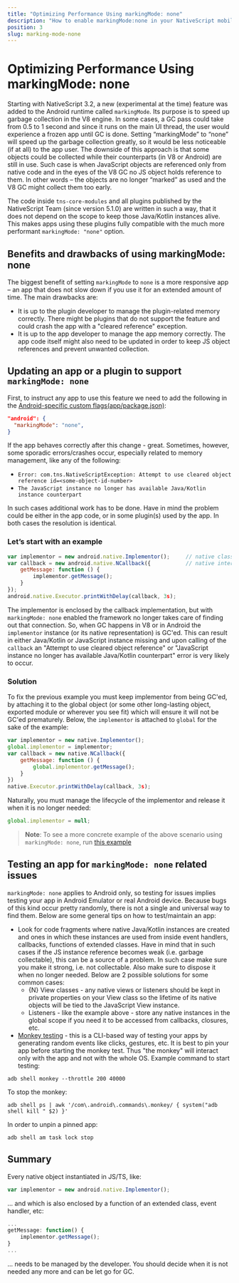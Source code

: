 ```yaml
---
title: "Optimizing Performance Using markingMode: none"
description: "How to enable markingMode:none in your NativeScript mobile app and prevent potential problems"
position: 3
slug: marking-mode-none
---
```


# Optimizing Performance Using markingMode: none

Starting with NativeScript 3.2, a new (experimental at the time) feature was added to the Android runtime called `markingMode`. Its purpose is to speed up garbage collection in the V8 engine. In some cases, a GC pass could take from 0.5 to 1 second and since it runs on the main UI thread, the user would experience a frozen app until GC is done. Setting “markingMode” to “none” will speed up the garbage collection greatly, so it would be less noticeable (if at all) to the app user. The downside of this approach is that some objects could be collected while their counterparts (in V8 or Android) are still in use. Such case is when JavaScript objects are referenced only from native code and in the eyes of the V8 GC no JS object holds reference to them. In other words – the objects are no longer “marked” as used and the V8 GC might collect them too early.

The code inside `tns-core-modules` and all plugins published by the NativeScript Team (since version 5.1.0) are written in such a way, that it does not depend on the scope to keep those Java/Kotlin instances alive. This makes apps using these plugins fully compatible with the much more performant `markingMode: "none"` option.

## Benefits and drawbacks of using markingMode: none

The biggest benefit of setting `markingMode` to `none` is a more responsive app – an app that does not slow down if you use it for an extended amount of time.
The main drawbacks are:

* It is up to the plugin developer to manage the plugin-related memory correctly. There might be plugins that do not support the feature and could crash the app with a "cleared reference" exception.
* It is up to the app developer to manage the app memory correctly. The app code itself might also need to be updated in order to keep JS object references and prevent unwanted collection.

## Updating an app or a plugin to support `markingMode: none`

First, to instruct any app to use this feature we need to add the following in the [Android-specific custom flags(app/package.json)](./custom-flags):

``` JSON
"android": {
  "markingMode": "none",
}
```

If the app behaves correctly after this change - great. Sometimes, however, some sporadic errors/crashes occur, especially related to memory management, like any of the following:

* `Error: com.tns.NativeScriptException: Attempt to use cleared object reference id=<some-object-id-number>`
* `The JavaScript instance no longer has available Java/Kotlin instance counterpart`

In such cases additional work has to be done. Have in mind the problem could be either in the app code, or in some plugin(s) used by the app. In both cases the resolution is identical.

### Let’s start with an example

``` JavaScript
var implementor = new android.native.Implementor();     // native class
var callback = new android.native.NCallback({           // native interface
    getMessage: function () {
        implementor.getMessage();
    }
});
android.native.Executor.printWithDelay(callback, 3s);
```

The implementor is enclosed by the callback implementation, but with `markingMode: none` enabled the framework no longer takes care of finding out that connection. So, when GC happens in V8 or in Android the `implementor` instance (or its native representation) is GC'ed. This can result in either Java/Kotlin or JavaScript instance missing and upon calling of the `callback` an "Attempt to use cleared object reference" or "JavaScript instance no longer has available Java/Kotlin counterpart" error is very likely to occur.

### Solution

To fix the previous example you must keep implementor from being GC'ed, by attaching it to the global object (or some other long-lasting object, exported module or wherever you see fit) which will ensure it will not be GC'ed prematurely. Below, the `implementor` is attached to `global` for the sake of the example:

``` JavaScript
var implementor = new native.Implementor();
global.implementor = implementor;
var callback = new native.NCallback({
    getMessage: function () {
        global.implementor.getMessage();
    }
})
native.Executor.printWithDelay(callback, 3s);
```

Naturally, you must manage the lifecycle of the implementor and release it when it is no longer needed:

``` JavaScript
global.implementor = null;
```

> **Note**: To see a more concrete example of the above scenario using `markingMode: none`, run [this example](https://github.com/NativeScript/marking-mode-example)

## Testing an app for `markingMode: none` related issues

`markingMode: none` applies to Android only, so testing for issues implies testing your app in Android Emulator or real Android device. Because bugs of this kind occur pretty randomly, there is not a single and universal way to find them. Below are some general tips on how to test/maintain an app:

* Look for code fragments where native Java/Kotlin instances are created and ones in which these instances are used from inside event handlers, callbacks, functions of extended classes. Have in mind that in such cases if the JS instance reference becomes weak (i.e. garbage collectable), this can be a source of a problem. In such case make sure you make it strong, i.e. not collectable. Also make sure to dispose it when no longer needed.
Below are 2 possible solutions for some common cases:
  + {N} View classes - any native views or listeners should be kept in private properties on your View class so the lifetime of its native objects will be tied to the JavaScript View instance.
  + Listeners - like the example above - store any native instances in the global scope if you need it to be accessed from callbacks, closures, etc.
* [Monkey testing](https://developer.android.com/studio/test/monkey) - this is a CLI-based way of testing your apps by generating random events like clicks, gestures, etc. It is best to pin your app before starting the monkey test. Thus "the monkey" will interact only with the app and not with the whole OS.
Example command to start testing:

``` Shell
adb shell monkey --throttle 200 40000
```

To stop the monkey:

``` Shell
adb shell ps | awk '/com\.android\.commands\.monkey/ { system("adb shell kill " $2) }'
```

In order to unpin a pinned app:

``` Shell
adb shell am task lock stop
```

## Summary

Every native object instantiated in JS/TS, like:

``` JavaScript
var implementor = new android.native.Implementor();
```

... and which is also enclosed by a function of an extended class, event handler, etc:

``` JavaScript
...
getMessage: function() {
    implementor.getMessage();
}
...
```

... needs to be managed by the developer. You should decide when it is not needed any more and can be let go for GC.
